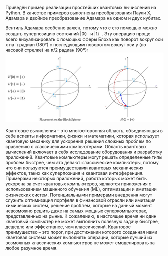 Приведён пример реализации простейших квантовых вычислений на Python.
В качестве примеров выполнены преобразования Паули X, Адамара и двойное преобразование Адамара на одном и двух кубитах.

Вентиль Адамара особенно важен, потому что с его помощью можно создать суперпозицию состояний |0〉 и |1〉. Эту операцию проще всего визуализировать с помощью сферы Блоха как поворот вокруг оси x на π радиан (180°) с последующим поворотом вокруг оси y (по часовой стрелке) на π/2 радиан (90°):
![Сфера Блоха](1.jpg)


Квантовые вычисления – это многосторонняя область, объединяющая в себе аспекты информатики, физики и математики, которая использует квантовую механику для ускорения решения сложных проблем по сравнению с классическими компьютерами. Область квантовых вычислений включает в себя исследование оборудования и разработку приложений. Квантовые компьютеры могут решать определенные типы проблем быстрее, чем это делают классические компьютеры, потому что они пользуются преимуществами квантовых механических эффектов, таких как суперпозиция и квантовая интерференция. Примерами некоторых приложений, работа которых может быть ускорена за счет квантовых компьютеров, являются приложения с использованием машинного обучения (ML), оптимизации и имитации физических систем. Потенциальными примерами внедрения могут служить оптимизация портфеля в финансовой отрасли или имитация химических систем, решение проблем, которые на данный момент невозможно решить даже на самых мощных суперкомпьютерах, представленных на рынке.
К сожалению, в настоящее время ни один квантовый компьютер не может выполнить полезную задачу быстрее, дешевле или эффективнее, чем классический. Квантовое преимущество – это порог, при достижении которого созданная нами квантовая система может выполнять операции, которые лучший из возможных классических компьютеров не может смоделировать за любое разумное время.